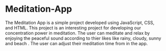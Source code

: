 # Meditation-App
The Meditation App is a simple project developed using JavaScript, CSS, and HTML. 
This project is an interesting project for developing our concentration power in meditation. 
The user can meditate and relax by enjoying the peaceful sound according to thier likes like rainy, cloudy, sunny and beach .
The user can adjust their meditation time from in the app.  
